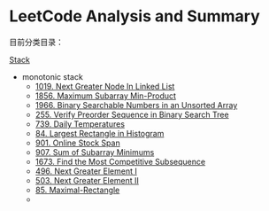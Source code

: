 # LeetCode Analysis and Summary

目前分类目录：

[Stack](https://github.com/yanheng888/leetcode/tree/main/stack)
* monotonic stack
  * [1019. Next Greater Node In Linked List ](https://github.com/yanheng888/leetcode/tree/main/stack/1019.%20Next%20Greater%20Node%20In%20Linked%20List)
  * [1856. Maximum Subarray Min-Product](https://github.com/yanheng888/leetcode/tree/main/stack/1856.%20Maximum%20Subarray%20Min-Product)
  * [1966. Binary Searchable Numbers in an Unsorted Array](https://github.com/yanheng888/leetcode/tree/main/stack/1966.%20Binary%20Searchable%20Numbers%20in%20an%20Unsorted%20Array)
  * [255. Verify Preorder Sequence in Binary Search Tree](https://github.com/yanheng888/leetcode/tree/main/stack/255.%20Verify%20Preorder%20Sequence%20in%20Binary%20Search%20Tree)
  * [739. Daily Temperatures](https://github.com/yanheng888/leetcode/tree/main/stack/739.%20Daily%20Temperatures)
  * [84. Largest Rectangle in Histogram](https://github.com/yanheng888/leetcode/tree/main/stack/84.%20Largest%20Rectangle%20in%20Histogram)
  * [901. Online Stock Span](https://github.com/yanheng888/leetcode/tree/main/stack/901.%20Online%20Stock%20Span)
  * [907. Sum of Subarray Minimums](https://github.com/yanheng888/leetcode/tree/main/stack/907.%20Sum%20of%20Subarray%20Minimums)
  * [1673. Find the Most Competitive Subsequence](https://github.com/yanheng888/leetcode/tree/main/Stack/1673.%20Find%20the%20Most%20Competitive%20Subsequence)
  * [496. Next Greater Element I](https://github.com/yanheng888/leetcode/tree/main/Stack/496.%20Next%20Greater%20Element%20I)
  * [503. Next Greater Element II](https://github.com/yanheng888/leetcode/tree/main/stack/503.%20Next%20Greater%20Element%20II)
  * [85. Maximal-Rectangle](https://github.com/yanheng888/leetcode/tree/main/Stack/85.%20Maximal-Rectangle)
  * 


